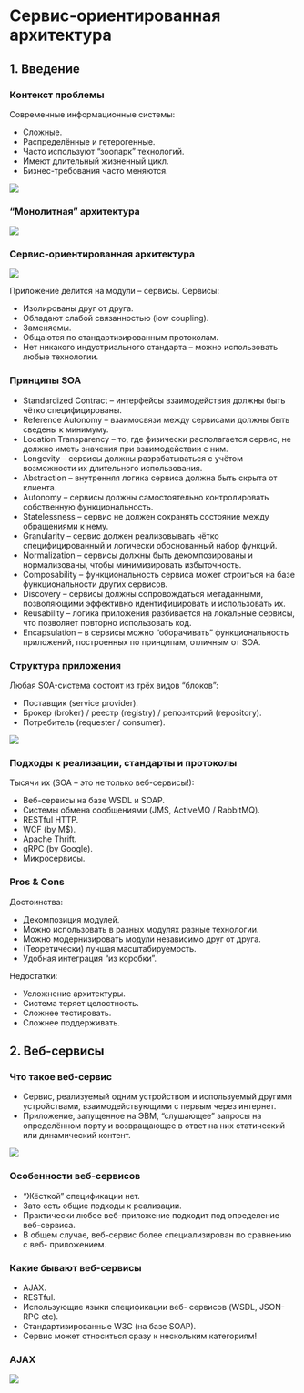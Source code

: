 # Сервис-ориентированная архитектура

## 1. Введение

### Контекст проблемы

Современные информационные системы:
- Сложные.
- Распределённые и
гетерогенные.
- Часто используют
“зоопарк” технологий.
- Имеют длительный
жизненный цикл.
- Бизнес-требования
часто меняются.

![](./pic/Lecture1-1.png)

### “Монолитная” архитектура

![](./pic/Lecture1-2.png)

### Сервис-ориентированная архитектура

![](./pic/Lecture1-3.png)

Приложение делится на модули – сервисы. Сервисы:
- Изолированы друг от друга.
- Обладают слабой связанностью (low coupling).
- Заменяемы.
- Общаются по стандартизированным протоколам.
- Нет никакого индустриального стандарта – можно использовать любые технологии.

### Принципы SOA

- Standardized Contract – интерфейсы взаимодействия должны быть чётко специфицированы.
- Reference Autonomy – взаимосвязи между сервисами должны быть сведены к минимуму.
- Location Transparency – то, где физически располагается сервис, не должно иметь значения при взаимодействии с ним.
- Longevity – сервисы должны разрабатываться с учётом возможности их длительного использования.
- Abstraction – внутренняя логика сервиса должна быть скрыта от клиента.
- Autonomy – сервисы должны самостоятельно контролировать собственную функциональность.
- Statelessness – сервис не должен сохранять состояние между обращениями к нему.
- Granularity – сервис должен реализовывать чётко специфицированный и логически обоснованный набор функций.
- Normalization – сервисы должны быть декомпозированы и нормализованы, чтобы минимизировать избыточность. 
- Composability – функциональность сервиса может строиться на базе функциональности других сервисов.
- Discovery – сервисы должны сопровождаться метаданными, позволяющими эффективно идентифицировать и использовать их.
- Reusability – логика приложения разбивается на локальные сервисы, что позволяет повторно использовать код.
- Encapsulation – в сервисы можно “оборачивать” функциональность приложений, построенных по принципам, отличным от SOA.

### Структура приложения

Любая SOA-система состоит из трёх видов “блоков”:

- Поставщик (service provider).
- Брокер (broker) / реестр (registry) / репозиторий (repository).
- Потребитель (requester / consumer).

![](./pic/Lecture1-4.png)

### Подходы к реализации, стандарты и протоколы

Тысячи их (SOA – это не только веб-сервисы!):
- Веб-сервисы на базе WSDL и SOAP.
- Системы обмена сообщениями (JMS, ActiveMQ / RabbitMQ).
- RESTful HTTP.
- WCF (by M$).
- Apache Thrift.
- gRPC (by Google).
- Микросервисы.

### Pros & Cons

Достоинства:
- Декомпозиция модулей.
- Можно использовать в разных модулях разные технологии.
- Можно модернизировать модули независимо друг от друга.
- (Теоретически) лучшая масштабируемость.
- Удобная интеграция “из коробки”.

Недостатки:
- Усложнение архитектуры.
- Система теряет целостность.
- Сложнее тестировать.
- Сложнее поддерживать.

## 2. Веб-сервисы

### Что такое веб-сервис

- Сервис, реализуемый одним устройством и используемый другими устройствами, взаимодействующими с первым через интернет.
- Приложение, запущенное на ЭВМ, “слушающее” запросы на определённом порту и возвращающее в ответ на них статический или динамический контент.

![](./pic/Lecture1-5.png)

### Особенности веб-сервисов

- “Жёсткой” спецификации нет.
- Зато есть общие подходы к реализации.
- Практически любое веб-приложение подходит под определение веб-сервиса.
- В общем случае, веб-сервис более специализирован по сравнению с веб- приложением.

### Какие бывают веб-сервисы

- AJAX.
- RESTful.
- Использующие языки спецификации веб-
сервисов (WSDL, JSON-RPC etc).
- Стандартизированные W3C (на базе SOAP).
- Сервис может относиться сразу к нескольким категориям!

### AJAX

![](./pic/Lecture1-6.png)

### 
